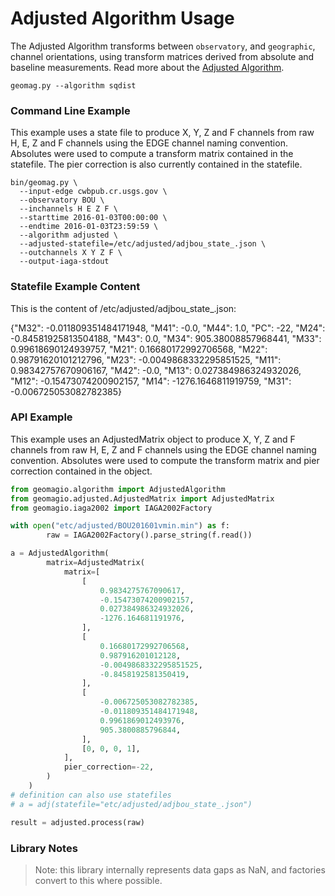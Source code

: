 Adjusted Algorithm Usage
========================

The Adjusted Algorithm transforms between `observatory`, and
`geographic`, channel orientations, using transform matrices
derived from absolute and baseline measurements.  Read more about
the [Adjusted Algorithm](./Adjusted.md).

`geomag.py --algorithm sqdist`

### Command Line Example

This example uses a state file to produce X, Y, Z and F channels
from raw H, E, Z and F channels using the EDGE channel naming
convention.  Absolutes were used to compute a transform matrix
contained in the statefile.  The pier correction is also currently
contained in the statefile.

    bin/geomag.py \
      --input-edge cwbpub.cr.usgs.gov \
      --observatory BOU \
      --inchannels H E Z F \
      --starttime 2016-01-03T00:00:00 \
      --endtime 2016-01-03T23:59:59 \
      --algorithm adjusted \
      --adjusted-statefile=/etc/adjusted/adjbou_state_.json \
      --outchannels X Y Z F \
      --output-iaga-stdout

### Statefile Example Content

This is the content of /etc/adjusted/adjbou_state_.json:

{"M32": -0.011809351484171948, "M41": -0.0, "M44": 1.0, "PC": -22,
 "M24": -0.84581925813504188, "M43": 0.0,
 "M34": 905.38008857968441, "M33": 0.99618690124939757,
 "M21": 0.16680172992706568, "M22": 0.98791620101212796,
 "M23": -0.0049868332295851525, "M11": 0.98342757670906167,
 "M42": -0.0, "M13": 0.027384986324932026,
 "M12": -0.15473074200902157, "M14": -1276.1646811919759,
 "M31": -0.006725053082782385}

### API Example

This example uses an AdjustedMatrix object to produce X, Y, Z and F channels
from raw H, E, Z and F channels using the EDGE channel naming
convention.  Absolutes were used to compute the transform matrix and pier correction
contained in the object.

```python
from geomagio.algorithm import AdjustedAlgorithm
from geomagio.adjusted.AdjustedMatrix import AdjustedMatrix
from geomagio.iaga2002 import IAGA2002Factory

with open("etc/adjusted/BOU201601vmin.min") as f:
        raw = IAGA2002Factory().parse_string(f.read())

a = AdjustedAlgorithm(
        matrix=AdjustedMatrix(
            matrix=[
                [
                    0.9834275767090617,
                    -0.15473074200902157,
                    0.027384986324932026,
                    -1276.164681191976,
                ],
                [
                    0.16680172992706568,
                    0.987916201012128,
                    -0.0049868332295851525,
                    -0.8458192581350419,
                ],
                [
                    -0.006725053082782385,
                    -0.011809351484171948,
                    0.9961869012493976,
                    905.3800885796844,
                ],
                [0, 0, 0, 1],
            ],
            pier_correction=-22,
        )
    )
# definition can also use statefiles
# a = adj(statefile="etc/adjusted/adjbou_state_.json")

result = adjusted.process(raw)
```




### Library Notes

> Note: this library internally represents data gaps as NaN, and
factories
> convert to this where possible.
